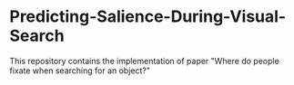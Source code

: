 # Predicting-Salience-During-Visual-Search

This repository contains the implementation of paper "Where do people fixate when searching for an object?"


